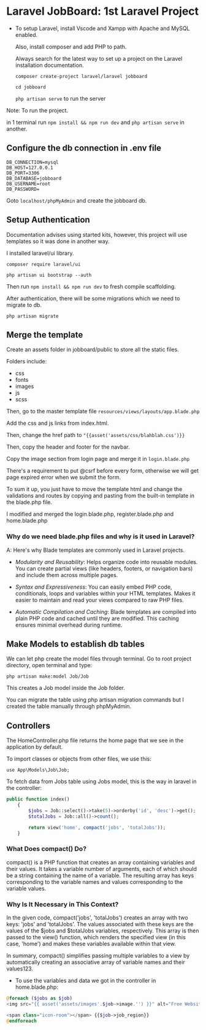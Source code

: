 # Laravel JobBoard: 1st Laravel Project

- To setup Laravel, install Vscode and Xampp with Apache and MySQL enabled.

  Also, install composer and add PHP to path.

  Always search for the latest way to set up a project on the Laravel installation documentation.

  `composer create-project laravel/laravel jobboard`

  `cd jobboard`

  `php artisan serve` to run the server

Note: To run the project.

in 1 terminal run `npm install && npm run dev` and `php artisan serve` in another.

## Configure the db connection in .env file

```env
DB_CONNECTION=mysql
DB_HOST=127.0.0.1
DB_PORT=3306
DB_DATABASE=jobboard
DB_USERNAME=root
DB_PASSWORD=
```

Goto `localhost/phpMyAdmin` and create the jobboard db.

## Setup Authentication

Documentation advises using started kits, however, this project will use templates so it was done in another way.

I installed laravel/ui library.

`composer require laravel/ui`

`php artisan ui bootstrap --auth`

Then run `npm install && npm run dev` to fresh compile scaffolding.

After authentication, there will be some migrations which we need to migrate to db.

`php artisan migrate`

## Merge the template

Create an assets folder in jobboard/public to store all the static files.

Folders include:

- css
- fonts
- images
- js
- scss

Then, go to the master template file `resources/views/layouts/app.blade.php`

Add the css and js links from index.html.

Then, change the href path to `"{{asset('assets/css/blahblah.css')}}`

Then, copy the header and footer for the navbar.

Copy the image section from login page and merge it in `login.blade.php`

There's a requirement to put @csrf before every form, otherwise we will get page expired error when we submit the form.

To sum it up, you just have to move the template html and change the validations and routes by copying and pasting from the built-in template in the blade.php file.

I modified and merged the login.blade.php, register.blade.php and home.blade.php

### Why do we need blade.php files and why is it used in Laravel?

A: Here's why Blade templates are commonly used in Laravel projects.

- _Modularity and Reusability_: Helps organize code into reusable modules. You can create partial views (like headers, footers, or navigation bars) and include them across multiple pages.

- _Syntax and Expressiveness_: You can easily embed PHP code, conditionals, loops and variables within your HTML templates. Makes it easier to maintain and read your views compared to raw PHP files.

- _Automatic Compilation and Caching_: Blade templates are compiled into plain PHP code and cached until they are modified. This caching ensures minimal overhead during runtime.

## Make Models to establish db tables

We can let php create the model files through terminal. Go to root project directory, open terminal and type:

`php artisan make:model Job/Job`

This creates a Job model inside the Job folder.

You can migrate the table using php artisan migration commands but I created the table manually through phpMyAdmin.

## Controllers

The HomeController.php file returns the home page that we see in the application by default.

To import classes or objects from other files, we use this:

`use App\Models\Job\Job;`

To fetch data from Jobs table using Jobs model, this is the way in laravel in the controller:

```php
public function index()
    {
        $jobs = Job::select()->take(5)->orderby('id', 'desc')->get();
        $totalJobs = Job::all()->count();

        return view('home', compact('jobs', 'totalJobs'));
    }
```

### What Does compact() Do?

compact() is a PHP function that creates an array containing variables and their values.
It takes a variable number of arguments, each of which should be a string containing the name of a variable.
The resulting array has keys corresponding to the variable names and values corresponding to the variable values.

### Why Is It Necessary in This Context?

In the given code, compact('jobs', 'totalJobs') creates an array with two keys: 'jobs' and 'totalJobs'.
The values associated with these keys are the values of the $jobs and $totalJobs variables, respectively.
This array is then passed to the view() function, which renders the specified view (in this case, 'home') and makes these variables available within that view.

In summary, compact() simplifies passing multiple variables to a view by automatically creating an associative array of variable names and their values123.

- To use the variables and data we got in the controller in home.blade.php:

```php
@foreach ($jobs as $job)
<img src="{{ asset('assets/images'.$job->image.'') }}" alt="Free Website Template by Free-Template.co" class="img-fluid">

<span class="icon-room"></span> {{$job->job_region}}
@endforeach
```
